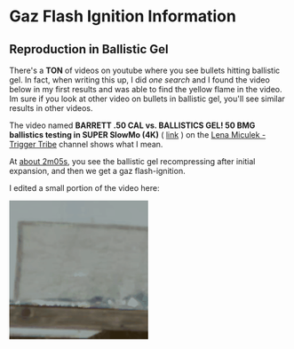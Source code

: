 # Gaz Flash Ignition Information


## Reproduction in Ballistic Gel 

There's a **TON** of videos on youtube where you see bullets hitting ballistic gel. In fact, when writing this up, I did *one search* and I found the video below in my first results and was able to find the yellow flame in the video. 
Im sure if you look at other video on bullets in ballistic gel, you'll see similar results in other videos.

The video named **BARRETT .50 CAL vs. BALLISTICS GEL! 50 BMG ballistics testing in SUPER SlowMo (4K)** ( [link](https://www.youtube.com/watch?v=5J9hCDr21mo) ) on the [Lena Miculek - Trigger Tribe](https://m.youtube.com/@LenasTriggerTribe) channel shows what I mean.

At [about 2m05s](https://www.youtube.com/watch?v=5J9hCDr21mo&t=124s), you see the ballistic gel recompressing after initial expansion, and then we get a gaz flash-ignition.

I edited a small portion of the video here:

![flame](data/bullet.gif)




